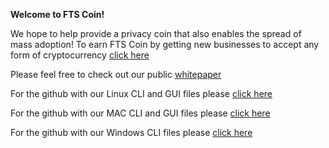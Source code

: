 **Welcome to FTS Coin!**

We hope to help provide a privacy coin that also enables the spread of mass adoption!
To earn FTS Coin by getting new businesses to accept any form of cryptocurrency [click here](https://ftsmothership.info)

Please feel free to check out our public [whitepaper](https://github.com/ProjectFTS/WhitePaper)

For the github with our Linux CLI and GUI files please [click here](https://github.com/ProjectFTS/FTS_COIN_LINUX)

For the github with our MAC CLI and GUI files please [click here](https://github.com/ProjectFTS/FTS_COIN_MAC)

For the github with our Windows CLI files please [click here](https://github.com/ProjectFTS/FTS_COIN_LINUX)

